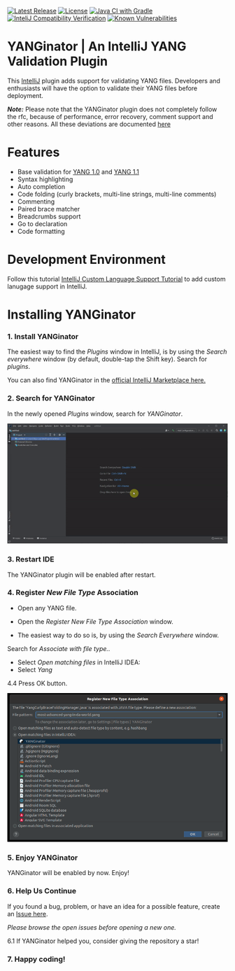 [![Latest Release](https://img.shields.io/github/v/release/PANTHEONtech/YANGinator)](https://plugins.jetbrains.com/plugin/17935-yanginator)
[![License](https://img.shields.io/github/license/PANTHEONtech/YANGinator)](https://github.com/PANTHEONtech/YANGinator/blob/master/LICENSE)
[![Java CI with Gradle](https://github.com/PANTHEONtech/YANGinator/actions/workflows/gradle.yml/badge.svg)](https://github.com/PANTHEONtech/YANGinator/actions/workflows/gradle.yml)
[![InteliJ Compatibility Verification](https://github.com/PANTHEONtech/YANGinator/actions/workflows/compatibility.yml/badge.svg?event=schedule)](https://github.com/PANTHEONtech/YANGinator/blob/master/compatible.version)
[![Known Vulnerabilities](https://snyk.io/test/github/PANTHEONtech/YANGinator/badge.svg)](https://snyk.io/test/github/PANTHEONtech/YANGinator)


YANGinator | An IntelliJ YANG Validation Plugin
=============

This [IntelliJ](https://www.jetbrains.com/idea/) plugin adds support for validating YANG files. Developers and
enthusiasts will have the option to validate their YANG files before deployment.

***Note:***
Please note that the YANGinator plugin does not completely follow the rfc, because of performance, error recovery,
comment support and other reasons. All these deviations are documented [here](rfc-parser/docs/ModelDeviations.md)

# Features

- Base validation for [YANG 1.0](https://datatracker.ietf.org/doc/html/rfc6020) and [YANG 1.1](https://datatracker.ietf.org/doc/html/rfc7950)
- Syntax highlighting
- Auto completion
- Code folding (curly brackets, multi-line strings, multi-line comments)
- Commenting
- Paired brace matcher
- Breadcrumbs support
- Go to declaration
- Code formatting

# Development Environment

Follow this
tutorial [IntelliJ Custom Language Support Tutorial](https://plugins.jetbrains.com/docs/intellij/custom-language-support-tutorial.html)
to add custom lanugage support in IntelliJ.

# Installing YANGinator

### 1. Install YANGinator

The easiest way to find the *Plugins* window in IntelliJ, is by using the *Search everywhere* window (by default,
double-tap the Shift key). Search for *plugins*.

You can also find YANGinator in
the [official IntelliJ Marketplace here.](https://plugins.jetbrains.com/plugin/17935-yanginator)

### 2. Search for YANGinator

In the newly opened *Plugins* window, search for *YANGinator*.

![Install Plugin IntelliJ](docs/images/installation/install_plugin.gif)

### 3. Restart IDE

The YANGinator plugin will be enabled after restart.

### 4. Register *New File Type* Association

- Open any YANG file.

- Open the *Register New File Type Association* window.

- The easiest way to do so is, by using the *Search Everywhere* window.

Search for *Associate with file type..*

- Select *Open matching files* in IntelliJ IDEA:
- Select *Yang*

4.4 Press OK button.

![install plugin from disk.png](docs/images/installation/tutorial_new_file_type_association.png)

### 5. Enjoy YANGinator

YANGinator will be enabled by now. Enjoy!

### 6. Help Us Continue

If you found a bug, problem, or have an idea for a possible feature, create
an [Issue here](https://github.com/PANTHEONtech/YANGinator/issues).

*Please browse the open issues before opening a new one.*

6.1 If YANGinator helped you, consider giving the repository a star!

### 7. Happy coding!
